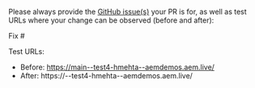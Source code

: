 Please always provide the [GitHub issue(s)](../issues) your PR is for, as well as test URLs where your change can be observed (before and after):

Fix #<gh-issue-id>

Test URLs:
- Before: https://main--test4-hmehta--aemdemos.aem.live/
- After: https://<branch>--test4-hmehta--aemdemos.aem.live/
